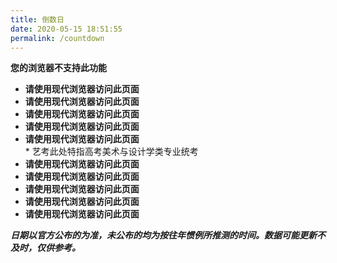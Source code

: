 ```yaml
---
title: 倒数日
date: 2020-05-15 18:51:55
permalink: /countdown
---
```


<div id="today"><b>您的浏览器不支持此功能</b></div>

- <div id="count1"><b>请使用现代浏览器访问此页面</b></div>
- <div id="count2"><b>请使用现代浏览器访问此页面</b></div>
- <div id="count3"><b>请使用现代浏览器访问此页面</b></div>
- <div id="count4"><b>请使用现代浏览器访问此页面</b></div>
- <div id="count5"><b>请使用现代浏览器访问此页面</b></div>
    * 艺考此处特指高考美术与设计学类专业统考
- <div id="count6"><b>请使用现代浏览器访问此页面</b></div>
- <div id="count7"><b>请使用现代浏览器访问此页面</b></div>
- <div id="count8"><b>请使用现代浏览器访问此页面</b></div>
- <div id="count9"><b>请使用现代浏览器访问此页面</b></div>
- <div id="count10"><b>请使用现代浏览器访问此页面</b></div>
***日期以官方公布的为准，未公布的均为按往年惯例所推测的时间。数据可能更新不及时，仅供参考。***

<script>
let date = new Date();
document.getElementById("today").innerHTML = "今天是 " + date.getFullYear() + " 年 " + (date.getMonth() + 1) + " 月 " + date.getDate() + " 日";

let now = Date.now();
let djs = [[1591372800000, 2], [1593187200000, 2], [1594051200000, 3], [1594396800000, 3], 1607184000000, [1610121600000, 3], [1620403200000, 2], [1622995200000, 3], [1624032000000, 3], [1624809600000, 3]];
let text = ["2020年等级考", "2020年中考", "2020年高考", "2020年合格考", "2020年艺考*", "2021年春季高考", "2021年等级考", "2021年秋季高考", "2021年中考", "2021年合格考"];
for (let i = 0; i < djs.length; i++) {
    if (Array.isArray(djs[i])) {
        let timeto = Math.ceil((djs[i][0] - now) / 1000 / 3600 / 24);
        let timeend = Math.ceil((djs[i][0] + 86400000 * (djs[i][1] - 1) - now) / 1000 / 3600 / 24);
        if (timeto < 0 && timeend < 0) {
            document.getElementById("count" + (i+1).toString()).innerHTML = " <code>" + text[i] + "</code> 已经过去<b> " + -timeend + " </b>天";
        } else if (timeto > 0) {
            document.getElementById("count" + (i+1).toString()).innerHTML = "距离 <code>" + text[i] + "</code> 还剩<b><font color=\"red\"> " + timeto + " </font></b>天";
        } else {
            document.getElementById("count" + (i+1).toString()).innerHTML = "今天是<b><font color=\"red\"> " + text[i] + " </font></b>的日子";
        }
    } else {
        let timeto = Math.ceil((djs[i] - now) / 1000 / 3600 / 24);
        if (timeto < 0) {
            document.getElementById("count" + (i+1).toString()).innerHTML = " <code>" + text[i] + "</code> 已经过去<b> " + -timeto + " </b>天";
        } else if (timeto > 0) {
            document.getElementById("count" + (i+1).toString()).innerHTML = "距离 <code>" + text[i] + "</code> 还剩<b><font color=\"red\"> " + timeto + " </font></b>天";
        } else {
            document.getElementById("count" + (i+1).toString()).innerHTML = "今天是<b><font color=\"red\"> " + text[i] + " </font></b>的日子";
        }
    }
}
</script>
